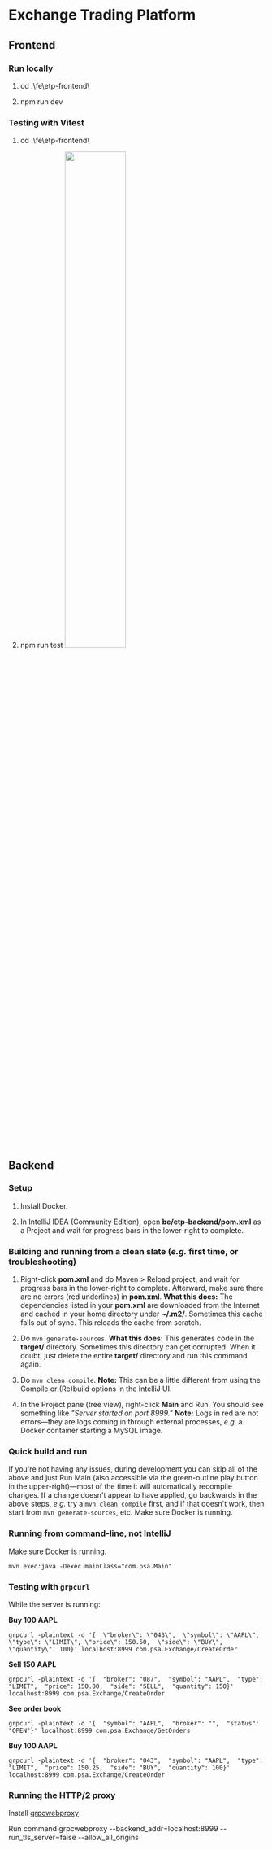 # Exchange Trading Platform

## Frontend

### Run locally

1. cd .\fe\etp-frontend\

2. npm run dev

### Testing with Vitest

1. cd .\fe\etp-frontend\

2. npm run test
   <img src="https://github.com/user-attachments/assets/34d3f302-4dbe-4023-9cd1-e577999bacd4" width=50% height=50%>

## Backend

### Setup

1. Install Docker.

2. In IntelliJ IDEA (Community Edition), open **be/etp-backend/pom.xml** as a Project and wait for progress bars in the lower-right to complete.

### Building and running from a clean slate (_e.g._ first time, or troubleshooting)

1. Right-click **pom.xml** and do Maven > Reload project, and wait for progress bars in the lower-right to complete. Afterward, make sure there are no errors (red underlines) in **pom.xml**. **What this does:** The dependencies listed in your **pom.xml** are downloaded from the Internet and cached in your home directory under **~/.m2/**. Sometimes this cache falls out of sync. This reloads the cache from scratch.

2. Do `mvn generate-sources`. **What this does:** This generates code in the **target/** directory. Sometimes this directory can get corrupted. When it doubt, just delete the entire **target/** directory and run this command again.

3. Do `mvn clean compile`. **Note:** This can be a little different from using the Compile or (Re)build options in the IntelliJ UI.

4. In the Project pane (tree view), right-click **Main** and Run. You should see something like _"Server started on port 8999."_ **Note:** Logs in red are not errors—they are logs coming in through external processes, _e.g._ a Docker container starting a MySQL image.

### Quick build and run

If you're not having any issues, during development you can skip all of the above and just Run Main (also accessible via the green-outline play button in the upper-right)—most of the time it will automatically recompile changes. If a change doesn't appear to have applied, go backwards in the above steps, _e.g._ try a `mvn clean compile` first, and if that doesn't work, then start from `mvn generate-sources`, etc. Make sure Docker is running.

### Running from command-line, not IntelliJ

Make sure Docker is running.

```
mvn exec:java -Dexec.mainClass="com.psa.Main"
```

### Testing with `grpcurl`

While the server is running:

**Buy 100 AAPL**

```
grpcurl -plaintext -d '{  \"broker\": \"043\",  \"symbol\": \"AAPL\",  \"type\": \"LIMIT\", \"price\": 150.50,  \"side\": \"BUY\",  \"quantity\": 100}' localhost:8999 com.psa.Exchange/CreateOrder
```

**Sell 150 AAPL**

```
grpcurl -plaintext -d '{  "broker": "087",  "symbol": "AAPL",  "type": "LIMIT",  "price": 150.00,  "side": "SELL",  "quantity": 150}' localhost:8999 com.psa.Exchange/CreateOrder
```

**See order book**

```
grpcurl -plaintext -d '{  "symbol": "AAPL",  "broker": "",  "status": "OPEN"}' localhost:8999 com.psa.Exchange/GetOrders
```

**Buy 100 AAPL**

```
grpcurl -plaintext -d '{  "broker": "043",  "symbol": "AAPL",  "type": "LIMIT",  "price": 150.25,  "side": "BUY",  "quantity": 100}' localhost:8999 com.psa.Exchange/CreateOrder
```

### Running the HTTP/2 proxy
Install <a href="https://github.com/improbable-eng/grpc-web/tree/master/go/grpcwebproxy">grpcwebproxy</a>

Run command
grpcwebproxy --backend_addr=localhost:8999 --run_tls_server=false --allow_all_origins

